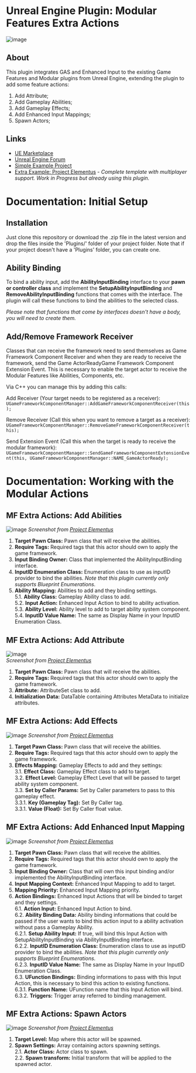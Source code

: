 # Unreal Engine Plugin: Modular Features Extra Actions

![image](https://user-images.githubusercontent.com/77353979/163046114-e8f33b34-456c-47a2-942a-1cbffcfcf6b6.png)

## About

This plugin integrates GAS and Enhanced Input to the existing Game Features and Modular plugins from Unreal Engine, extending the plugin to add some feature actions:

1. Add Attribute;
2. Add Gameplay Abilities;
3. Add Gameplay Effects;
4. Add Enhanced Input Mappings;
5. Spawn Actors;

## Links

* [UE Marketplace](https://unrealengine.com/marketplace/en-US/product/modular-game-features-extra-actions)
* [Unreal Engine Forum](https://forums.unrealengine.com/t/free-modularfeatures-extraactions-plugin-modular-gas-enhanced-input-and-more/495400)
* [Simple Example Project](https://github.com/lucoiso/MFA_ExampleProject/releases/tag/v1.0)
* [Extra Example: Project Elementus](https://github.com/lucoiso/UEProject_Elementus) - _Complete template with multiplayer support. Work in Progress but already using this plugin._

# Documentation: Initial Setup
## Installation
Just clone this repository or download the .zip file in the latest version and drop the files inside the 'Plugins/' folder of your project folder.
Note that if your project doesn't have a 'Plugins' folder, you can create one.

## Ability Binding
To bind a ability input, add the **AbilityInputBinding** interface to your **pawn or controller class** and implement the **SetupAbilityInputBinding** and **RemoveAbilityInputBinding** functions that comes with the interface. The plugin will call these functions to bind the abilities to the selected class.

_Please note that functions that come by interfaces doesn't have a body, you will need to create them._  

## Add/Remove Framework Receiver
Classes that can receive the framework need to send themselves as Game Framework Component Receiver and when they are ready to receive the framework, send the Game ActorReadyGame Framework Component Extension Event. This is necessary to enable the target actor to receive the Modular Features like Abilities, Components, etc.

Via C++ you can manage this by adding this calls: 

Add Receiver (Your target needs to be registered as a receiver):  
```UGameFrameworkComponentManager::AddGameFrameworkComponentReceiver(this);```

Remove Receiver (Call this when you want to remove a target as a receiver):  
```UGameFrameworkComponentManager::RemoveGameFrameworkComponentReceiver(this);```

Send Extension Event (Call this when the target is ready to receive the modular framework):  
```UGameFrameworkComponentManager::SendGameFrameworkComponentExtensionEvent(this, UGameFrameworkComponentManager::NAME_GameActorReady);```
    
# Documentation: Working with the Modular Actions
## MF Extra Actions: Add Abilities

![image](https://user-images.githubusercontent.com/77353979/163046339-31f39258-f81d-4c36-9c87-25667d6ec9c3.png)
_Screenshot from [Project Elementus](https://github.com/lucoiso/UEProject_Elementus)_

1. **Target Pawn Class:** Pawn class that will receive the abilities.
2. **Require Tags:** Required tags that this actor should own to apply the game framework.
3. **Input Binding Owner:** Class that implemented the AbilityInputBinding interface.
4. **InputID Enumeration Class:** Enumeration class to use as inputID provider to bind the abilities. _Note that this plugin currently only supports Blueprint Enumerations._
5. **Ability Mapping:** Abilities to add and they binding settings.  
5.1. **Ability Class:** Gameplay Ability class to add.  
5.2. **Input Action:** Enhanced Input Action to bind to ability activation.  
5.3. **Ability Level:** Ability level to add to target ability system component.  
5.4. **InputID Value Name:** The same as Display Name in your InputID Enumeration Class.  

## MF Extra Actions: Add Attribute

![image](https://user-images.githubusercontent.com/77353979/163046427-a5f182ff-312e-4f57-8f52-3baf889c1858.png)  
_Screenshot from [Project Elementus](https://github.com/lucoiso/UEProject_Elementus)_

1. **Target Pawn Class:** Pawn class that will receive the abilities.
2. **Require Tags:** Required tags that this actor should own to apply the game framework.
3. **Attribute:** AttributeSet class to add.
4. **Initialization Data:** DataTable containing Attributes MetaData to initialize attributes.

## MF Extra Actions: Add Effects

![image](https://user-images.githubusercontent.com/77353979/163046543-4fa03e29-cffc-4888-945c-da4120161ee7.png)
_Screenshot from [Project Elementus](https://github.com/lucoiso/UEProject_Elementus)_

1. **Target Pawn Class:** Pawn class that will receive the abilities.
2. **Require Tags:** Required tags that this actor should own to apply the game framework.
3. **Effects Mapping:** Gameplay Effects to add and they settings:  
3.1. **Effect Class:** Gameplay Effect class to add to target.  
3.2. **Effect Level:** Gameplay Effect Level that will be passed to target ability system component.    
3.3. **Set by Caller Params:** Set by Caller parameters to pass to this gameplay effect.  
3.3.1. **Key (Gameplay Tag):** Set By Caller tag.  
3.3.1. **Value (Float):** Set By Caller float value.  

## MF Extra Actions: Add Enhanced Input Mapping

![image](https://user-images.githubusercontent.com/77353979/163046626-8e5a0295-2770-4dc8-bc2c-6052b826d3d8.png)
_Screenshot from [Project Elementus](https://github.com/lucoiso/UEProject_Elementus)_

1. **Target Pawn Class:** Pawn class that will receive the abilities.
2. **Require Tags:** Required tags that this actor should own to apply the game framework.
3. **Input Binding Owner:** Class that will own this input binding and/or implemented the AbilityInputBinding interface.
4. **Input Mapping Context:** Enhanced Input Mapping to add to target.
5. **Mapping Priority:** Enhanced Input Mapping priority.
6. **Action Bindings:** Enhanced Input Actions that will be binded to target and they settings.  
6.1. **Action Input:** Enhanced Input Action to bind.    
6.2. **Ability Binding Data:** Ability binding informations that could be passed if the user wants to bind this action input to a ability activation without pass a Gameplay Ability.  
6.2.1. **Setup Ability Input:** If true, will bind this Input Action with SetupAbilityInputBinding via AbilityInputBinding interface.  
6.2.2. **InputID Enumeration Class:** Enumeration class to use as inputID provider to bind the abilities. _Note that this plugin currently only supports Blueprint Enumerations._  
6.2.3. **InputID Value Name:** The same as Display Name in your InputID Enumeration Class.    
6.3. **UFunction Bindings:** Binding informations to pass with this Input Action, this is necessary to bind this action to existing functions.  
6.3.1. **Function Name:** UFunction name that this Input Action will bind.  
6.3.2. **Triggers:** Trigger array referred to binding management.  

## MF Extra Actions: Spawn Actors

![image](https://user-images.githubusercontent.com/77353979/163046662-4c19e978-4de8-47f4-8ae6-b422ada74a2b.png)
_Screenshot from [Project Elementus](https://github.com/lucoiso/UEProject_Elementus)_

1. **Target Level:** Map where this actor will be spawned.
2. **Spawn Settings:** Array containing actors spawning settings.  
2.1. **Actor Class:** Actor class to spawn.  
2.2. **Spawn transform:** Initial transform that will be applied to the spawned actor.  
